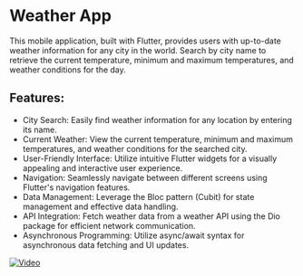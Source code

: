 # Weather App

This mobile application, built with Flutter, provides users with up-to-date weather information for any city in the world. Search by city name to retrieve the current temperature, minimum and maximum temperatures, and weather conditions for the day.

## Features:

- City Search: Easily find weather information for any location by entering its name.
- Current Weather: View the current temperature, minimum and maximum temperatures, and weather conditions for the searched city.
- User-Friendly Interface: Utilize intuitive Flutter widgets for a visually appealing and interactive user experience.
- Navigation: Seamlessly navigate between different screens using Flutter's navigation features.
- Data Management: Leverage the Bloc pattern (Cubit) for state management and effective data handling.
- API Integration: Fetch weather data from a weather API using the Dio package for efficient network communication.
- Asynchronous Programming: Utilize async/await syntax for asynchronous data fetching and UI updates.

[![Video](![https://github.com/hayam-tarek/weather_app/assets/125991048/9bab2f3d-00e7-4129-ad96-8bed4af0a22d)](https://github.com/hayam-tarek/weather_app/assets/125991048/034358c3-a093-4423-a6a1-249b4b1e5ebf)
